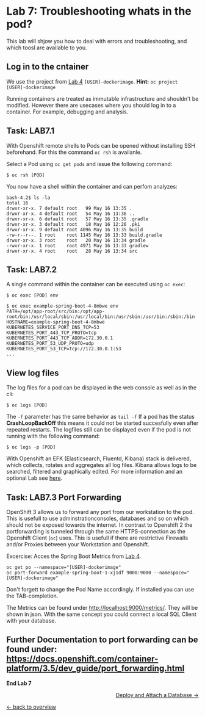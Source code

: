 # Lab 7: Troubleshooting whats in the pod?

This lab will shjow you how to deal with errors and troubleshooting, and which toosl are available to you.

## Log in to the cntainer

We use the project from [Lab 4](04_deploy_dockerimage.md) `[USER]-dockerimage`. **Hint:** `oc project [USER]-dockerimage`

Running containers are treated as immutable infrastructure and shouldn't be modified. However there are usecases where you should log in to a container. For example, debugging and analysis.

## Task: LAB7.1

With Openshift remote shells to Pods can be opened without installing SSH beforehand. For this the command `oc rsh` is availanle.

Select a Pod using `oc get pods` and issue the following command:
```
$ oc rsh [POD]
```

You now have a shell within the container and can perfom analyzes:

```
bash-4.2$ ls -la
total 16
drwxr-xr-x. 7 default root   99 May 16 13:35 .
drwxr-xr-x. 4 default root   54 May 16 13:36 ..
drwxr-xr-x. 6 default root   57 May 16 13:35 .gradle
drwxr-xr-x. 3 default root   18 May 16 12:26 .pki
drwxr-xr-x. 9 default root 4096 May 16 13:35 build
-rw-r--r--. 1 root    root 1145 May 16 13:33 build.gradle
drwxr-xr-x. 3 root    root   20 May 16 13:34 gradle
-rwxr-xr-x. 1 root    root 4971 May 16 13:33 gradlew
drwxr-xr-x. 4 root    root   28 May 16 13:34 src
```

## Task: LAB7.2

A single command within the container can be executed using `oc exec`:

```
$ oc exec [POD] env
```


```
$ oc exec example-spring-boot-4-8mbwe env
PATH=/opt/app-root/src/bin:/opt/app-root/bin:/usr/local/sbin:/usr/local/bin:/usr/sbin:/usr/bin:/sbin:/bin
HOSTNAME=example-spring-boot-4-8mbwe
KUBERNETES_SERVICE_PORT_DNS_TCP=53
KUBERNETES_PORT_443_TCP_PROTO=tcp
KUBERNETES_PORT_443_TCP_ADDR=172.30.0.1
KUBERNETES_PORT_53_UDP_PROTO=udp
KUBERNETES_PORT_53_TCP=tcp://172.30.0.1:53
...
```

## View log files

The log files for a pod can be displayed in the web console as well as in the cli:

```
$ oc logs [POD]
```
The `-f` parameter has the same behavior as `tail -f`
If a pod has the status **CrashLoopBackOff** this means it could not be started succesfully even after repeated restarts. The logfiles still can be displayed even if the pod is not running with the following command:

 ```
$ oc logs -p [POD]
```

With Openshift an EFK (Elasticsearch, Fluentd, Kibana) stack is delivered, which collects, rotates and aggregates all log files. Kibana allows logs to be searched, filtered and graphically edited. For more information and an optional Lab see [here](../additional-labs/logging_efk_stack.md).

## Task: LAB7.3 Port Forwarding

OpenShift 3 allows us to forward any port from our workstation to the pod. This is usefull to use adminstrationconsoles, databases and so on which should not be exposed towards the internet. In contrast to Openshift 2 the portforwarding is tunneled through the same HTTPS-connection as the Openshift Client (`oc`) uses. This is usefull if there are restrictive Firewalls and/or Proxies between your Workstation and Openshift.

Excercise: Acces the Spring Boot Metrics from [Lab 4](04_deploy_dockerimage.md).

```
oc get po --namespace="[USER]-dockerimage"
oc port-forward example-spring-boot-1-xj1df 9000:9000 --namespace="[USER]-dockerimage"
```

Don't forgett to change the Pod Name accordingly. If installed you can use the TAB-completion.

The Metrics can be found under [http://localhost:9000/metrics/](http://localhost:9000/metrics/). They will be shown in json. With the same concept you could connect a local SQL Client with your database.

Further Documentation to port forwarding can be found under: https://docs.openshift.com/container-platform/3.5/dev_guide/port_forwarding.html
---

**End Lab 7**

<p width="100px" align="right"><a href="08_database.md">Deploy and Attach a Database →</a></p>

[← back to overview](../README.md)

